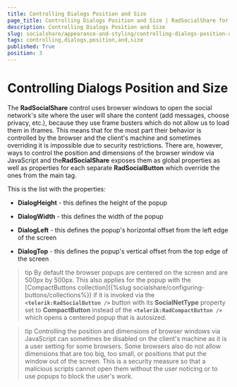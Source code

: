 ```yaml
---
title: Controlling Dialogs Position and Size
page_title: Controlling Dialogs Position and Size | RadSocialShare for ASP.NET AJAX Documentation
description: Controlling Dialogs Position and Size
slug: socialshare/appearance-and-styling/controlling-dialogs-position-and-size
tags: controlling,dialogs,position,and,size
published: True
position: 3
---
```


# Controlling Dialogs Position and Size





The **RadSocialShare** control uses browser windows to open the social network's site where the user will share the content (add messages, choose privacy, etc.), because they use frame busters which do not allow us to load them in iframes. This means that for the most part their behavior is controlled by the browser and the client's machine and sometimes overriding it is impossible due to security restrictions. There are, however, ways to control the position and dimensions of the browser window via JavaScript and the**RadSocialShare** exposes them as global properties as well as properties for each separate **RadSocialButton** which override the ones from the main tag.

This is the list with the properties:

* **DialogHeight** - this defines the height of the popup

* **DialogWidth** - this defines the width of the popup

* **DialogLeft** - this defines the popup's horizontal offset from the left edge of the screen

* **DialogTop** - this defines the popup's vertical offset from the top edge of the screen

>tip By default the browser popups are centered on the screen and are 500px by 500px. This also applies for the popup with the [CompactButtons collection]({%slug socialshare/configuring-buttons/collections%}) if it is invoked via the **`<telerik:RadSocialButton />`** button with its **SocialNetType** property set to **CompactButton** instead of the **`<telerik:RadCompactButton />`** which opens a centered popup that is autosized.




>tip Controlling the position and dimensions of browser windows via JavaScript can sometimes be disabled on the client's machine as it is a user setting for some browsers. Some browsers also do not allow dimensions that are too big, too small, or positions that put the window out of the screen. This is a security measure so that a malicious scripts cannot open them without the user noticing or to use popups to block the user's work.


